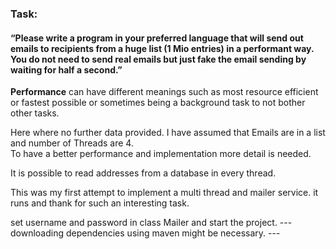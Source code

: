 ### Task:
#### “Please write a program in your preferred language that will send out emails to recipients from a huge list (1 Mio entries) in a performant way. You do not need to send real emails but just fake the email sending by waiting for half a second.”

**Performance** can have different meanings such as most resource efficient or fastest possible or sometimes being a background task to not bother other tasks.

Here where no further data provided.
I have assumed that Emails are in a list and number of Threads are 4.  
To have a better performance and implementation more detail is needed.

It is possible to read addresses from a database in every thread.

This was my first attempt to implement a multi thread and mailer service. it runs and thank for such an interesting task. 

set username and password in class Mailer and start the project.
--- downloading dependencies using maven might be necessary. ---